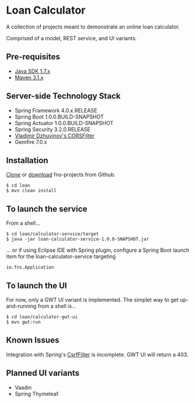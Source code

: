 # Loan Calculator
A collection of projects meant to demonstrate an online loan calculator. 

Comprised of a model, REST service, and UI variants.

## Pre-requisites
* [Java SDK 1.7.x](http://www.oracle.com/technetwork/java/javase/downloads/jdk7-downloads-1880260.html)
* [Maven 3.1.x](http://maven.apache.org/download.cgi)

## Server-side Technology Stack
* Spring Framework 4.0.x.RELEASE
* Spring Boot 1.0.0.BUILD-SNAPSHOT
* Spring Actuator 1.0.0.BUILD-SNAPSHOT
* Spring Security 3.2.0.RELEASE
* [Vladimir Dzhuvinov's CORSFilter](http://software.dzhuvinov.com/cors-filter.html)
* Gemfire 7.0.x

## Installation
[Clone](https://github.com/fastnsilver/fns-projects.git) or [download](https://github.com/fastnsilver/fns-projects/archive/master.zip) fns-projects from Github.

	$ cd loan
	$ mvn clean install

## To launch the service
From a shell...

	$ cd loan/calculator-service/target
	$ java -jar loan-calculator-service-1.0.0-SNAPSHOT.jar

... or if using Eclipse IDE with Spring plugin, configure a Spring Boot launch item for the loan-calculator-service targeting

	io.fns.Application

## To launch the UI
For now, only a GWT UI variant is implemented.  The simplet way to get up-and-running from a shell is...

	$ cd loan/calculator-gwt-ui
	$ mvn gwt:run

## Known Issues
Integration with Spring's [CsrfFilter](http://docs.spring.io/spring-security/site/docs/3.2.1.CI-SNAPSHOT/apidocs/org/springframework/security/web/csrf/CsrfFilter.html) is incomplete.  GWT UI will return a 403.

## Planned UI variants
* Vaadin
* Spring Thymeleaf.

